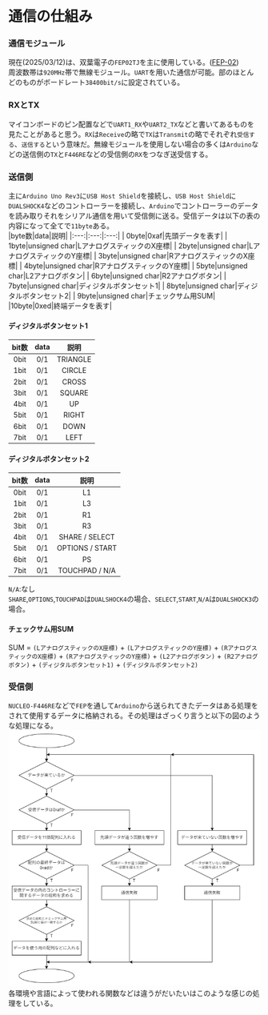 # 通信の仕組み

### 通信モジュール  
現在(2025/03/12)は、双葉電子の`FEP02TJ`を主に使用している。([FEP-02](https://www.futaba.co.jp/product/industry/industry_module/fep02))  
周波数帯は`920MHz`帯で無線モジュール。`UART`を用いた通信が可能。部のほとんどのものがボードレート`38400bit/s`に設定されている。  

### RXとTX
マイコンボードのピン配置などで`UART1_RX`や`UART2_TX`などと書いてあるものを見たことがあると思う。`RX`は`Receive`の略で`TX`は`Transmit`の略でそれぞれ`受信する`、`送信する`という意味だ。無線モジュールを使用しない場合の多くは`Arduino`などの送信側の`TX`と`F446RE`などの受信側の`RX`をつなぎ送受信する。  

### 送信側
主に`Arduino Uno Rev3`に`USB Host Shield`を接続し、`USB Host Shield`に`DUALSHOCK4`などのコントローラーを接続し、`Arduino`でコントローラーのデータを読み取りそれをシリアル通信を用いて受信側に送る。受信データは以下の表の内容になって全てで`11byte`ある。  
|byte数|data|説明|
|:---:|:---:|:---:|
| 0byte|0xaf|先頭データを表す|
| 1byte|unsigned char|LアナログスティックのX座標|
| 2byte|unsigned char|LアナログスティックのY座標|
| 3byte|unsigned char|RアナログスティックのX座標|
| 4byte|unsigned char|RアナログスティックのY座標|
| 5byte|unsigned char|L2アナログボタン|
| 6byte|unsigned char|R2アナログボタン|
| 7byte|unsigned char|ディジタルボタンセット1|
| 8byte|unsigned char|ディジタルボタンセット2|
| 9byte|unsigned char|チェックサム用SUM|
|10byte|0xed|終端データを表す|  

#### ディジタルボタンセット1  
|bit数|data|説明|
|:---:|:---:|:---:|
|0bit|0/1|TRIANGLE|
|1bit|0/1|CIRCLE|
|2bit|0/1|CROSS|
|3bit|0/1|SQUARE|
|4bit|0/1|UP|
|5bit|0/1|RIGHT|
|6bit|0/1|DOWN|
|7bit|0/1|LEFT|  

#### ディジタルボタンセット2  
|bit数|data|説明|
|:---:|:---:|:---:|
|0bit|0/1|L1|
|1bit|0/1|L3|
|2bit|0/1|R1|
|3bit|0/1|R3|
|4bit|0/1|SHARE / SELECT|
|5bit|0/1|OPTIONS / START|
|6bit|0/1|PS|
|7bit|0/1|TOUCHPAD / N/A|  

`N/A`:なし  
`SHARE`,`OPTIONS`,`TOUCHPAD`は`DUALSHOCK4`の場合、`SELECT`,`START`,`N/A`は`DUALSHOCK3`の場合。  

#### チェックサム用SUM  
SUM = `(LアナログスティックのX座標)` + `(LアナログスティックのY座標)` + `(RアナログスティックのX座標)` + `(RアナログスティックのY座標)` + `(L2アナログボタン)` + `(R2アナログボタン)` + `(ディジタルボタンセット1)` + `(ディジタルボタンセット2)`  

### 受信側
`NUCLEO-F446RE`などで`FEP`を通して`Arduino`から送られてきたデータはある処理をされて使用するデータに格納される。その処理はざっくり言うと以下の図のような処理になる。  
![rev.drawio.png](./resources/txrx/rev.drawio.png)  
各環境や言語によって使われる関数などは違うがだいたいはこのような感じの処理をしている。  